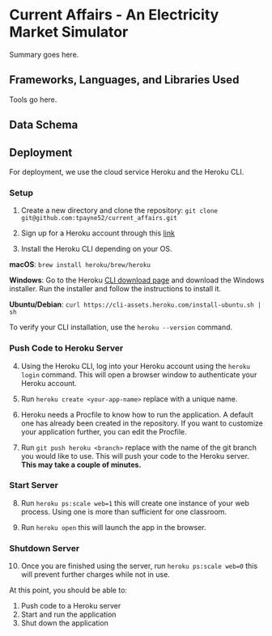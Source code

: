 # Current Affairs - An Electricity Market Simulator
Summary goes here.

## Frameworks, Languages, and Libraries Used
Tools go here.

## Data Schema

## Deployment

For deployment, we use the cloud service Heroku and the Heroku CLI.

### Setup

1. Create a new directory and clone the repository: `git clone git@github.com:tpayne52/current_affairs.git`

2. Sign up for a Heroku account through this [link](https://signup.heroku.com/login)

3. Install the Heroku CLI depending on your OS.

**macOS**: `brew install heroku/brew/heroku`

**Windows**: Go to the Heroku [CLI download page](https://devcenter.heroku.com/articles/heroku-cli#install-the-heroku-cli) and download the Windows installer. Run the installer and follow the instructions to install it.

**Ubuntu/Debian**: `curl https://cli-assets.heroku.com/install-ubuntu.sh | sh`

To verify your CLI installation, use the `heroku --version` command.

### Push Code to Heroku Server

4. Using the Heroku CLI, log into your Heroku account using the `heroku login` command. This will open a browser window to authenticate your Heroku account.

5. Run `heroku create <your-app-name>` replace <your-app-name> with a unique name.

6. Heroku needs a Procfile to know how to run the application. A default one has already been created in the repository. If you want to customize your application further, you can edit the Procfile.

7. Run `git push heroku <branch>` replace <branch> with the name of the git branch you would like to use. This will push your code to the Heroku server. **This may take a couple of minutes.**

### Start Server

8. Run `heroku ps:scale web=1` this will create one instance of your web process. Using one is more than sufficient for one classroom.

9. Run `heroku open` this will launch the app in the browser.

### Shutdown Server

10. Once you are finished using the server, run `heroku ps:scale web=0` this will prevent further charges while not in use.

At this point, you should be able to:
1. Push code to a Heroku server
2. Start and run the application
3. Shut down the application



